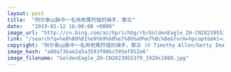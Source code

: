 ```yaml
---
layout: post
title:  "阿尔泰山脉中一名用老鹰狩猎的骑手，蒙古"
date:   "2019-01-12 16:00:00 +0800"
image_url: "http://cn.bing.com/az/hprichbg/rb/GoldenEagle_ZH-CN2823955379_1920x1080.jpg"
link: "/search?q=%e8%80%81%e9%b9%b0%e7%8b%a9%e7%8c%8e&form=hpcapt&mkt=zh-cn"
copyright: "阿尔泰山脉中一名用老鹰狩猎的骑手，蒙古 (© Timothy Allen/Getty Images)"
image_hash: "a00a73bae2a5a3593f00bc595ef852e6"
image_filename: "GoldenEagle_ZH-CN2823955379_1920x1080.jpg"
---
```

